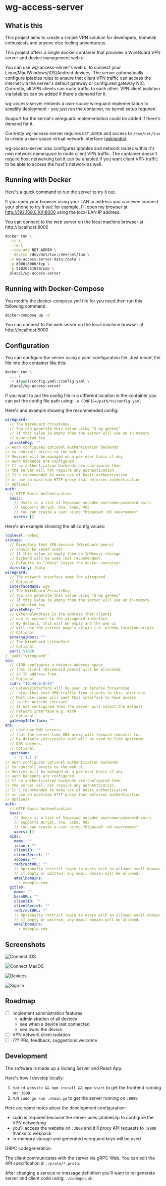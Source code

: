 # wg-access-server

## What is this

This project aims to create a simple VPN solution for developers,
homelab enthusiasts and anyone else feeling adventurous.

This project offers a single docker container that provides a WireGuard
VPN server and device management web ui.

You can use wg-access-server's web ui to connect your Linux/Mac/Windows/iOS/Android
devices. The server automatically configure iptables rules to ensure that client VPN traffic
can access the internet via the server's default gateway or configured gateway NIC.
Currently, all VPN clients can route traffic to each other. VPN client isolation via
iptables can be added if there's demand for it.

wg-access-server embeds a user-space wireguard implementation to simplify
deployment - you just run the container, no kernel setup required.

Support for the kernal's wireguard implementation could be added if
there's demand for it.

Currently wg-access-server requires `NET_ADMIN` and access to `/dev/net/tun` to create
a user-space virtual network interface ([wikipedia](https://en.wikipedia.org/wiki/TUN/TAP)).

wg-access-server also configures iptables and network routes within it's own network
namespace to route client VPN traffic. The container doesn't require host networking
but it can be enabled if you want client VPN traffic to be able to access the host's
network as well.

## Running with Docker

Here's a quick command to run the server to try it out.

If you open your browser using your LAN ip address you can even connect your
phone to try it out: for example, i'll open my browser at http://192.168.0.XX:8000
using the local LAN IP address.

You can connect to the web server on the local machine browser at http://localhost:8000

```bash
docker run \
  -it \
  --rm \
  --cap-add NET_ADMIN \
  --device /dev/net/tun:/dev/net/tun \
  -v wg-access-server-data:/data \
  -p 8000:8000/tcp \
  -p 51820:51820/udp \
  place1/wg-access-server
```

## Running with Docker-Compose

You modify the docker-compose.yml file for you need then run this following command.

```bash
docker-compose up -d
```

You can connect to the web server on the local machine browser at http://localhost:8000

## Configuration

You can configure the server using a yaml configuration file. Just mount the file into the container like this:

```bash
docker run \
  ... \
  -v $(pwd)/config.yaml:/config.yaml \
  place1/wg-access-server
```

If you want to put the config file in a different location in the container you
can set the config file path using: `-e CONFIG=/path/to/config.yaml`

Here's and example showing the recommended config:

```yaml
wireguard:
  // The WireGuard PrivateKey
  // You can generate this value using "$ wg genkey"
  // If this value is empty then the server will use an in-memory
  // generated key
  privateKey: ""
// Auth configures optional authentication backends
// to controll access to the web ui.
// Devices will be managed on a per-user basis if any
// auth backends are configured.
// If no authentication backends are configured then
// the server will not require any authentication.
// It's recommended to make use of basic authentication
// or use an upstream HTTP proxy that enforces authentication
// Optional
auth:
  // HTTP Basic Authentication
  basic:
    // Users is a list of htpasswd encoded username:password pairs
    // supports BCrypt, Sha, Ssha, Md5
    // You can create a user using "htpasswd -nB <username>"
    users: []
```

Here's an example showing the all config values:

```yaml
loglevel: debug
storage:
  // Directory that VPN devices (WireGuard peers)
  // should be saved under.
  // If this value is empty then an InMemory storage
  // backend will be used (not recommended).
  // Defaults to "/data" inside the docker container
  directory: /data
wireguard:
  // The network interface name for wireguard
  // Optional
  interfaceName: wg0
  // The WireGuard PrivateKey
  // You can generate this value using "$ wg genkey"
  // If this value is empty then the server will use an in-memory
  // generated key
  privateKey: ""
  // ExternalAddress is the address that clients
  // use to connect to the wireguard interface
  // By default, this will be empty and the web ui
  // will use the current page's origin i.e. window.location.origin
  // Optional
  externalHost: ""
  // The WireGuard ListenPort
  // Optional
  port: 51820
} `yaml:"wireguard"`
vpn:
  // CIDR configures a network address space
  // that client (WireGuard peers) will be allocated
  // an IP address from.
  // Optional
  cidr: "10.44.0.0/24"
  // GatewayInterface will be used in iptable forwarding
  // rules that send VPN traffic from clients to this interface
  // Most use-cases will want this interface to have access
  // to the outside internet
  // If not configured then the server will select the default
  // network interface e.g. eth0
  // Optional
  gatewayInterface: ""
dns:
  // upstream DNS servers.
  // that the server-side DNS proxy will forward requests to.
  // By default /etc/resolv.conf will be used to find upstream
  // DNS servers.
  // Optional
  upstream:
    - "1.1.1.1"
// Auth configures optional authentication backends
// to controll access to the web ui.
// Devices will be managed on a per-user basis if any
// auth backends are configured.
// If no authentication backends are configured then
// the server will not require any authentication.
// It's recommended to make use of basic authentication
// or use an upstream HTTP proxy that enforces authentication
// Optional
auth:
  // HTTP Basic Authentication
  basic:
    // Users is a list of htpasswd encoded username:password pairs
    // supports BCrypt, Sha, Ssha, Md5
    // You can create a user using "htpasswd -nB <username>"
    users: []
  oidc:
    name: ""
    issuer: ""
    clientID: ""
    clientSecret: ""
    scopes: ""
    redirectURL: ""
    // Optionally restrict login to users with an allowed email domain
    // if empty or omitted, any email domain will be allowed.
    emailDomains:
      - example.com
  gitlab:
    name: ""
    baseURL: ""
    clientID: ""
    clientSecret: ""
    redirectURL: ""
    // Optionally restrict login to users with an allowed email domain
    // if empty or omitted, any email domain will be allowed.
    emailDomains:
      - example.com
```

## Screenshots

![Connect iOS](./screenshots/connect-ios.png)

![Connect MacOS](./screenshots/connect-macos.png)

![Devices](./screenshots/devices.png)

![Sign In](./screenshots/signin.png)

## Roadmap

- [ ] Implement administration features
  - administration of all devices
  - see when a device last connected
  - see owns the device
- [ ] VPN network client isolation
- [ ] ??? PRs, feedback, suggestions welcome

## Development

The software is made up a Golang Server and React App.

Here's how I develop locally:

1. run `cd website && npm install && npm start` to get the frontend running on `:3000`
2. run `sudo go run ./main.go` to get the server running on `:8000`

Here are some notes about the development configuration:

- sudo is required because the server uses iptables/ip to configure the VPN networking
- you'll access the website on `:3000` and it'll proxy API requests to `:8000` thanks to webpack
- in-memory storage and generated wireguard keys will be used

GRPC codegeneration:

The client communicates with the server via gRPC-Web. You can edit the API specification
in `./proto/*.proto`.

After changing a service or message definition you'll want to re-generate server and client
code using: `./codegen.sh`.
